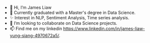 - 👋 Hi, I’m James Liaw
- 🌱 Currently graduated with a Master's degree in Data Science.
- ✨ Interest in NLP, Sentiment Analysis, Time series analysis.
- 💞️ I’m looking to collaborate on Data Science projects.
- 📫 Find me on my linkedin https://www.linkedin.com/in/james-liaw-yung-siang-4970672a5/.




<!---
jamesliawys/jamesliawys is a ✨ special ✨ repository because its `README.md` (this file) appears on your GitHub profile.
You can click the Preview link to take a look at your changes.
--->
